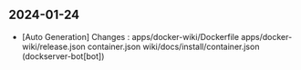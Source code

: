 
## 2024-01-24
 * [Auto Generation] Changes : apps/docker-wiki/Dockerfile apps/docker-wiki/release.json container.json wiki/docs/install/container.json (dockserver-bot[bot])

